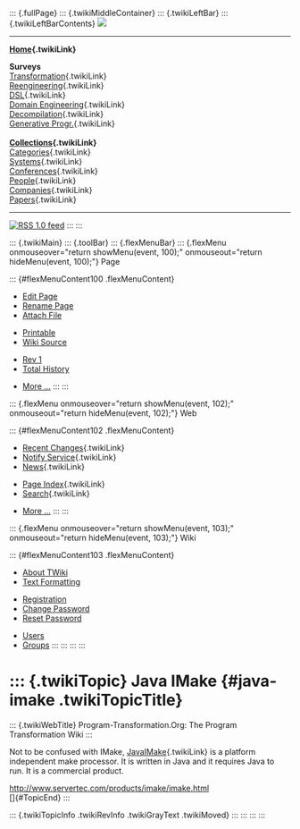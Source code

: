 ::: {.fullPage}
::: {.twikiMiddleContainer}
::: {.twikiLeftBar}
::: {.twikiLeftBarContents}
![](../pub/transformation.gif)

------------------------------------------------------------------------

**[Home](WebHome){.twikiLink}**

**Surveys**\
[Transformation](ProgramTransformation){.twikiLink}\
[Reengineering](ReengineeringWiki){.twikiLink}\
[DSL](DomainSpecificLanguages){.twikiLink}\
[Domain Engineering](DomainEngineering){.twikiLink}\
[Decompilation](DeCompilation){.twikiLink}\
[Generative Progr.](GenerativeProgrammingWiki){.twikiLink}\
\
**[Collections](CategoryCollection){.twikiLink}**\
[Categories](CategoryCategory){.twikiLink}\
[Systems](TransformationSystems){.twikiLink}\
[Conferences](TransformationConferences){.twikiLink}\
[People](TransformationPeople){.twikiLink}\
[Companies](TransformationCompanies){.twikiLink}\
[Papers](CategoryPaper){.twikiLink}

------------------------------------------------------------------------

[![](../pub/rss.gif "RSS 1.0 feed")](WebRss@skin=rss)
:::
:::

::: {.twikiMain}
::: {.toolBar}
::: {.flexMenuBar}
::: {.flexMenu onmouseover="return showMenu(event, 100);" onmouseout="return hideMenu(event, 100);"}
Page

::: {#flexMenuContent100 .flexMenuContent}
-   [Edit
    Page](http://www.program-transformation.org/edit/Transform/JavaIMake?t=1536825825)
-   [Rename
    Page](http://www.program-transformation.org/rename/Transform/JavaIMake)
-   [Attach
    File](http://www.program-transformation.org/attach/Transform/JavaIMake)

<!-- -->

-   [Printable](http://www.program-transformation.org/view/Transform/JavaIMake?skin=print.pattern)
-   [Wiki
    Source](http://www.program-transformation.org/view/Transform/JavaIMake?skin=text&raw=on&contenttype=text/plain)

<!-- -->

-   [Rev
    1](http://www.program-transformation.org/view/Transform/JavaIMake?rev=1.1)
-   [Total
    History](http://www.program-transformation.org/rdiff/Transform/JavaIMake)

<!-- -->

-   [More
    \...](http://www.program-transformation.org/oops/Transform/JavaIMake?template=oopsmore&param1=1.1&param2=1.1)
:::
:::

::: {.flexMenu onmouseover="return showMenu(event, 102);" onmouseout="return hideMenu(event, 102);"}
Web

::: {#flexMenuContent102 .flexMenuContent}
-   [Recent Changes](WebChanges){.twikiLink}
-   [Notify Service](WebNotify){.twikiLink}
-   [News](WebNews){.twikiLink}

<!-- -->

-   [Page Index](WebIndex){.twikiLink}
-   [Search](WebSearch){.twikiLink}

<!-- -->

-   [More
    \...](http://www.program-transformation.org/oops/Transform/JavaIMake?template=oopsmore&param1=1.1&param2=1.1)
:::
:::

::: {.flexMenu onmouseover="return showMenu(event, 103);" onmouseout="return hideMenu(event, 103);"}
Wiki

::: {#flexMenuContent103 .flexMenuContent}
-   [About
    TWiki](http://www.program-transformation.org/view/TWiki/WebHome)
-   [Text
    Formatting](http://www.program-transformation.org/view/TWiki/TextFormattingRules)

<!-- -->

-   [Registration](http://www.program-transformation.org/view/TWiki/TWikiRegistration)
-   [Change
    Password](http://www.program-transformation.org/view/TWiki/ChangePassword)
-   [Reset
    Password](http://www.program-transformation.org/view/TWiki/ResetPassword)

<!-- -->

-   [Users](http://www.program-transformation.org/view/Main/TWikiUsers)
-   [Groups](http://www.program-transformation.org/view/Main/TWikiGroups)
:::
:::
:::
:::

::: {.twikiTopic}
Java IMake {#java-imake .twikiTopicTitle}
==========

::: {.twikiWebTitle}
Program-Transformation.Org: The Program Transformation Wiki
:::

Not to be confused with IMake, [JavaIMake](JavaIMake){.twikiLink} is a
platform independent make processor. It is written in Java and it
requires Java to run. It is a commercial product.

<http://www.servertec.com/products/imake/imake.html>\
[]{#TopicEnd}
:::

::: {.twikiTopicInfo .twikiRevInfo .twikiGrayText .twikiMoved}
:::
:::
:::
:::
